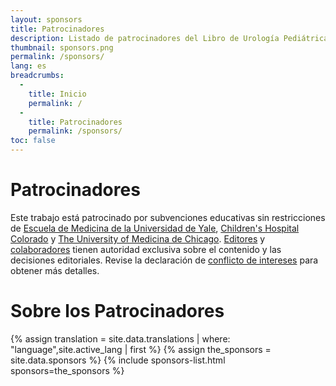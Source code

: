 ```yaml
---
layout: sponsors
title: Patrocinadores
description: Listado de patrocinadores del Libro de Urología Pediátrica.
thumbnail: sponsors.png
permalink: /sponsors/
lang: es
breadcrumbs:
  - 
    title: Inicio
    permalink: /
  - 
    title: Patrocinadores
    permalink: /sponsors/
toc: false
---
```


# Patrocinadores

Este trabajo está patrocinado por subvenciones educativas sin restricciones de [Escuela de Medicina de la Universidad de Yale](https://medicine.yale.edu), [Children's Hospital Colorado](https://www.childrencolorado.org) y [The University of Medicina de Chicago](https://www.uchicagomedicine.org). [Editores](/editors/) y [colaboradores](/contributors/) tienen autoridad exclusiva sobre el contenido y las decisiones editoriales. Revise la declaración de [conflicto de intereses](/conflict-of-interest/) para obtener más detalles.

# Sobre los Patrocinadores

{% assign translation = site.data.translations | where: "language",site.active_lang | first %}
{% assign the_sponsors = site.data.sponsors %}
{% include sponsors-list.html sponsors=the_sponsors %}